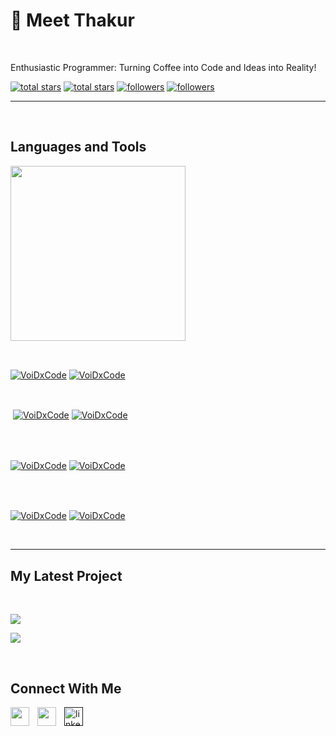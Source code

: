 <h1>🚀 Meet Thakur</h1>
<br /> 

                    

                    

<p align="left">Enthusiastic Programmer: Turning Coffee into Code and Ideas into Reality!</p>
<p align="left"> 
  <a href="https://github.com/VoiDxCode?tab=repositories&sort=stargazers#gh-light-mode-only">
    <img alt="total stars" title="Total stars on GitHub" src="https://custom-icon-badges.demolab.com/github/stars/VoidyCodes?color=3ea97d&style=for-the-badge&labelColor=40b682&logo=star#gh-light-mode-only"/></a>
  
  <a href="https://github.com/VoiDxCode?tab=repositories&sort=stargazers#gh-dark-mode-only">
    <img alt="total stars" title="Total stars on GitHub" src="https://custom-icon-badges.demolab.com/github/stars/VoidCodes?color=655489&style=for-the-badge&labelColor=c691e9&logo=star#gh-dark-mode-only"/></a>
  
  <a href="https://github.com/VoiDxCode?tab=followers#gh-light-mode-only">
    <img alt="followers" title="Follow me on Github" src="https://custom-icon-badges.demolab.com/github/followers/VoidyCodes?color=2c4954&labelColor=2c3e50&style=for-the-badge&logo=person-add&label=Follow&logoColor=white#gh-light-mode-only"/></a>
    
  <a href="https://github.com/VoiDxCode?tab=followers#gh-dark-mode-only">
    <img alt="followers" title="Follow me on Github" src="https://custom-icon-badges.demolab.com/github/followers/VoidyCodes?color=dacc84&labelColor=f9e692&style=for-the-badge&logo=person-add&label=Follow&logoColor=white#gh-dark-mode-only"/></a>
</p>

---
<br />

                    

<h2>Languages and Tools</h2> 
<p align="left">
<img width="280px"  src="https://skillicons.dev/icons?i=python,js,html,css&perline=9"  />
</p>
<br />

                    

<p><a href="https://github.com/VoidyCodes#gh-dark-mode-only" target="_blank"><img align="center" src="https://github-readme-stats.vercel.app/api/top-langs/?username=VoidyCodes&langs_count=6&show_icon=true&layout=compact&theme=nightowl#gh-dark-mode-only" alt="VoiDxCode" /></a>
  <a href="https://github.com/VoidCodes#gh-light-mode-only" target="_blank"><img align="center" src="https://github-readme-stats.vercel.app/api/top-langs/?username=VoidyCodes&langs_count=6&show_icon=true&layout=compact&theme=vue#gh-light-mode-only" alt="VoiDxCode" /></a>
</p>

<br />

<p>&nbsp;<a href="https://github.com/VoidyCodes#gh-dark-mode-only" target="_blank"><img align="center" src="https://github-readme-stats.vercel.app/api?username=VoidyCodes&count_private=true&show_icons=true&theme=nightowl#gh-dark-mode-only" alt="VoiDxCode" /></a>
<a href="https://github.com/VoidyCodes#gh-light-mode-only" target="_blank"><img align="center" src="https://github-readme-stats.vercel.app/api?username=VoidyCodes&count_private=true&show_icons=true&theme=vue#gh-light-mode-only" alt="VoiDxCode" /></a>
</p> 
<br>
<br />

<p><a href="https://github.com/VoidyCodes#gh-dark-mode-only" target="_blank"><img align="center" src="https://streak-stats.demolab.com?user=VoidyCodes&theme=nightowl#gh-dark-mode-only" alt="VoiDxCode"/></a>
<a href="https://github.com/VoidyCodes#gh-light-mode-only" target="_blank"><img align="center" src="https://streak-stats.demolab.com?user=VoidyCodes&theme=vue#gh-light-mode-only" alt="VoiDxCode"/></a></p>
<br/>
<br />

<p><a href="https://github.com/VoidyCodes#gh-dark-mode-only" target="_blank"><img align="center" src="https://github-readme-activity-graph.cyclic.app/graph?username=VoidyCodes&theme=nightowl#gh-dark-mode-only" alt="VoiDxCode" /></a>
<a href="https://github.com/VoidyCodes#gh-light-mode-only" target="_blank"><img align="center" src="https://github-readme-activity-graph.cyclic.app/graph?username=VoidyCodes&theme=vue#gh-light-mode-only" alt="VoiDxCode" /></a></p>
<br/>

---


                    

<h2>My Latest Project</h2> 
<br />
<p><a href="https://github.com/VoidyCodes/GestoTunes#gh-dark-mode-only" target="_blank"><img align="center" src="https://github-readme-stats.vercel.app/api/pin/?username=VoidyCodes&repo=GestoTunes&theme=nightowl&show_owner=true#gh-dark-mode-only"/></a></p>
<p><a href="https://github.com/VoidyCodes/GestoTunes#gh-light-mode-only" target="_blank"><img align="center" src="https://github-readme-stats.vercel.app/api/pin/?username=VoidyCodes&repo=GestoTunes&theme=vue&show_owner=true#gh-light-mode-only"/></a></p>
<br />


                    

<h2>Connect With Me</h2> 
<p align="left">
<a href="https://twitter.com/" target="_blank"><img align="left" width="30px" style="padding-right:10px;" src="https://raw.githubusercontent.com/rahuldkjain/github-profile-readme-generator/master/src/images/icons/Social/twitter.svg" alt="" /></a>
<a href="https://instagram.com/" target="_blank"><img align="left" width="30px" style="padding-right:10px" src="https://raw.githubusercontent.com/rahuldkjain/github-profile-readme-generator/master/src/images/icons/Social/instagram.svg" alt="" /></a>
<a href="" target="_blank"><img align="left" alt="linkedin" width="30px" style="padding-right: 10px;" src="https://cdn.jsdelivr.net/gh/devicons/devicon/icons/linkedin/linkedin-original.svg" /></a>
</p>
